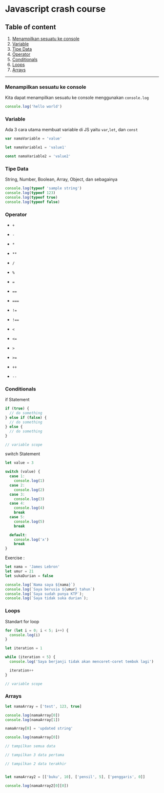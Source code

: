 # Javascript crash course

## Table of content

1. [Menampilkan sesuatu ke console](#menampilkan-sesuatu-ke-console)
1. [Variable](#variable)
1. [Tipe Data](#tipe-data)
1. [Operator](#operator)
1. [Conditionals](#conditionals)
1. [Loops](#loops)
1. [Arrays](#arrays)

-----------

### Menampilkan sesuatu ke console  

Kita dapat menampilkan sesuatu ke console menggunakan `console.log`
```js
console.log('hello world')
```

### Variable

Ada 3 cara utama membuat variable di JS yaitu `var`,`let`, dan `const`  
```js
var namaVariable = 'value'

let namaVariable1 = 'value1'

const namaVariable2 = 'value2'
```

### Tipe Data

String, Number, Boolean, Array, Object, dan sebagainya
```js
console.log(typeof 'sample string')
console.log(typeof 123)
console.log(typeof true)
console.log(typeof false)
```

### Operator

- `+`
- `-`
- `*`
- `**`
- `/`
- `%`
                
- `=`  
  
- `==`
- `===`
- `!=`
- `!==`
- `<`
- `<=`
- `>`
- `>=`  
  
- `++`
- `--`

### Conditionals

if Statement
```js
if (true) {
  // do something
} else if (false) {
  // do something
} else {
  // do something
}

// variable scope
```

switch Statement
```js
let value = 3

switch (value) {
  case 1:
    console.log(1)
  case 2:
    console.log(2)
  case 3:
    console.log(3)
  case 4:
    console.log(4)
    break
  case 5:
    console.log(5)
    break

  default:
    console.log('x')
    break
}
```

Exercise :
```js
let nama = 'James Lebron'
let umur = 21
let sukaDurian = false

console.log(`Nama saya ${nama}`)
console.log(`Saya berusia ${umur} tahun`)
console.log(`Saya sudah punya KTP`);
console.log(`Saya tidak suka durian`);
```


### Loops

Standart for loop
```js
for (let i = 0; i < 5; i++) {
  console.log(i)
}

let iteration = 1

while (iteration < 5) {
  console.log('Saya berjanji tidak akan mencoret-coret tembok lagi')

  iteration++
}

// variable scope
```

### Arrays

```js
let namaArray = ['test', 123, true]

console.log(namaArray[0])
console.log(namaArray[1])

namaArray[0] = 'updated string'

console.log(namaArray[0])

// tampilkan semua data

// tampilkan 3 data pertama

// tampilkan 2 data terakhir


let namaArray2 = [['buku', 10], ['pensil', 5], ['penggaris', 0]]

console.log(namaArray2[0][0])

```
